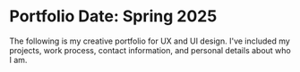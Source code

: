# Portfolio Date: Spring 2025

The following is my creative portfolio for UX and UI design. I've included my projects, work process, contact information, and personal details about who I am.


